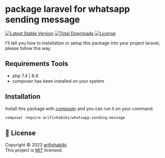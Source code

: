 
# package laravel for whatsapp sending message

[![Latest Stable Version](http://poser.pugx.org/arifinhabibi/whatsapp-sending-message/v/stable.svg)](https://packagist.org/packages/arifinhabibi/whatsapp-sending-message) [![Total Downloads](http://poser.pugx.org/arifinhabibi/whatsapp-sending-message/downloads)](https://packagist.org/packages/arifinhabibi/whatsapp-sending-message) [![License](http://poser.pugx.org/arifinhabibi/whatsapp-sending-message/license)](https://packagist.org/packages/arifinhabibi/whatsapp-sending-message)

I'll tell you how to installation or setup this package into your project laravel, please follow this way.

## Requirements Tools

- php 7.4 | 8.4
- composer has been installed on your system

## Installation

Install this package with [composer](https://getcomposer.org/) and you can run it on your command.

```bash
composer require arifinhabibi/whatsapp-sending-message
```
    

## 📝 License

Copyright © 2023 [arifinhabibi](https://github.com/arifinhabibi). <br />
This project is [MIT](https://github.com/arifinhabibi/whatsapp-sending-message/blob/main/LICENSE) licensed.
